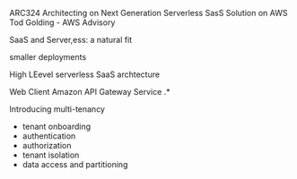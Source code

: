 ARC324
Architecting on Next Generation Serverless SasS Solution on AWS
 Tod Golding - AWS Advisory
 
 
 SaaS and Server,ess: a natural fit
 
 smaller deployments
 
 High LEevel serverless SaaS archtecture
 
 Web Client
 Amazon API Gateway
 Service .*
 
Introducing multi-tenancy
 - tenant onboarding 
 - authentication
 - authorization
 - tenant isolation
 - data access and partitioning
 